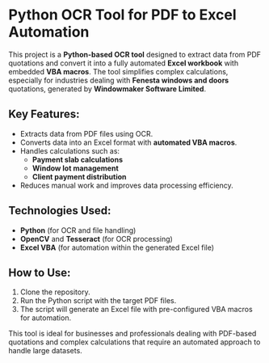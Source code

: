 
# Python OCR Tool for PDF to Excel Automation

This project is a **Python-based OCR tool** designed to extract data from PDF quotations and convert it into a fully automated **Excel workbook** with embedded **VBA macros**. The tool simplifies complex calculations, especially for industries dealing with **Fenesta windows and doors** quotations, generated by **Windowmaker Software Limited**. 

## Key Features:
- Extracts data from PDF files using OCR.
- Converts data into an Excel format with **automated VBA macros**.
- Handles calculations such as:
  - **Payment slab calculations**
  - **Window lot management**
  - **Client payment distribution**
- Reduces manual work and improves data processing efficiency.

## Technologies Used:
- **Python** (for OCR and file handling)
- **OpenCV** and **Tesseract** (for OCR processing)
- **Excel VBA** (for automation within the generated Excel file)

## How to Use:
1. Clone the repository.
2. Run the Python script with the target PDF files.
3. The script will generate an Excel file with pre-configured VBA macros for automation.

This tool is ideal for businesses and professionals dealing with PDF-based quotations and complex calculations that require an automated approach to handle large datasets.
